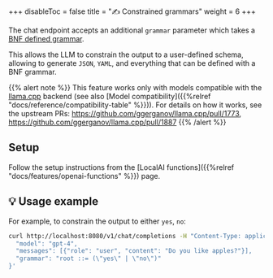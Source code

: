 
+++
disableToc = false
title = "✍️ Constrained grammars"
weight = 6
+++

The chat endpoint accepts an additional `grammar` parameter which takes a [BNF defined grammar](https://en.wikipedia.org/wiki/Backus%E2%80%93Naur_form).

This allows the LLM to constrain the output to a user-defined schema, allowing to generate `JSON`, `YAML`, and everything that can be defined with a BNF grammar.

{{% alert note %}}
This feature works only with models compatible with the [llama.cpp](https://github.com/ggerganov/llama.cpp) backend (see also [Model compatibility]({{%relref "docs/reference/compatibility-table" %}})). For details on how it works, see the upstream PRs: https://github.com/ggerganov/llama.cpp/pull/1773, https://github.com/ggerganov/llama.cpp/pull/1887
{{% /alert %}}

## Setup

Follow the setup instructions from the [LocalAI functions]({{%relref "docs/features/openai-functions" %}}) page.

## 💡 Usage example

For example, to constrain the output to either `yes`, `no`:

```bash
curl http://localhost:8080/v1/chat/completions -H "Content-Type: application/json" -d '{
  "model": "gpt-4",
  "messages": [{"role": "user", "content": "Do you like apples?"}],
  "grammar": "root ::= (\"yes\" | \"no\")"
}'
```
